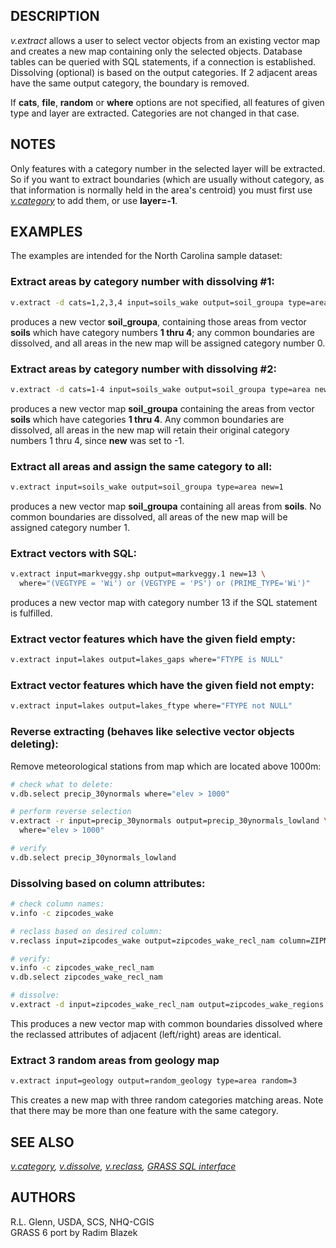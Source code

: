 ## DESCRIPTION

*v.extract* allows a user to select vector objects from an existing
vector map and creates a new map containing only the selected objects.
Database tables can be queried with SQL statements, if a connection is
established. Dissolving (optional) is based on the output categories. If
2 adjacent areas have the same output category, the boundary is removed.

If **cats**, **file**, **random** or **where** options are not
specified, all features of given type and layer are extracted.
Categories are not changed in that case.

## NOTES

Only features with a category number in the selected layer will be
extracted. So if you want to extract boundaries (which are usually
without category, as that information is normally held in the area's
centroid) you must first use *[v.category](v.category.md)* to add them,
or use **layer=-1**.

## EXAMPLES

The examples are intended for the North Carolina sample dataset:

### Extract areas by category number with dissolving \#1:

```sh
v.extract -d cats=1,2,3,4 input=soils_wake output=soil_groupa type=area new=0
```

produces a new vector **soil_groupa**, containing those areas from
vector **soils** which have category numbers **1 thru 4**; any common
boundaries are dissolved, and all areas in the new map will be assigned
category number 0.

### Extract areas by category number with dissolving \#2:

```sh
v.extract -d cats=1-4 input=soils_wake output=soil_groupa type=area new=-1
```

produces a new vector map **soil_groupa** containing the areas from
vector **soils** which have categories **1 thru 4**. Any common
boundaries are dissolved, all areas in the new map will retain their
original category numbers 1 thru 4, since **new** was set to -1.

### Extract all areas and assign the same category to all:

```sh
v.extract input=soils_wake output=soil_groupa type=area new=1
```

produces a new vector map **soil_groupa** containing all areas from
**soils**. No common boundaries are dissolved, all areas of the new map
will be assigned category number 1.

### Extract vectors with SQL:

```sh
v.extract input=markveggy.shp output=markveggy.1 new=13 \
  where="(VEGTYPE = 'Wi') or (VEGTYPE = 'PS') or (PRIME_TYPE='Wi')"
```

produces a new vector map with category number 13 if the SQL statement
is fulfilled.

### Extract vector features which have the given field empty:

```sh
v.extract input=lakes output=lakes_gaps where="FTYPE is NULL"
```

### Extract vector features which have the given field not empty:

```sh
v.extract input=lakes output=lakes_ftype where="FTYPE not NULL"
```

### Reverse extracting (behaves like selective vector objects deleting):

Remove meteorological stations from map which are located above 1000m:

```sh
# check what to delete:
v.db.select precip_30ynormals where="elev > 1000"

# perform reverse selection
v.extract -r input=precip_30ynormals output=precip_30ynormals_lowland \
  where="elev > 1000"

# verify
v.db.select precip_30ynormals_lowland
```

### Dissolving based on column attributes:

```sh
# check column names:
v.info -c zipcodes_wake

# reclass based on desired column:
v.reclass input=zipcodes_wake output=zipcodes_wake_recl_nam column=ZIPNAME

# verify:
v.info -c zipcodes_wake_recl_nam
v.db.select zipcodes_wake_recl_nam

# dissolve:
v.extract -d input=zipcodes_wake_recl_nam output=zipcodes_wake_regions
```

This produces a new vector map with common boundaries dissolved where
the reclassed attributes of adjacent (left/right) areas are identical.

### Extract 3 random areas from geology map

```sh
v.extract input=geology output=random_geology type=area random=3
```

This creates a new map with three random categories matching areas. Note
that there may be more than one feature with the same category.

## SEE ALSO

*[v.category](v.category.md), [v.dissolve](v.dissolve.md),
[v.reclass](v.reclass.md), [GRASS SQL interface](sql.md)*

## AUTHORS

R.L. Glenn, USDA, SCS, NHQ-CGIS  
GRASS 6 port by Radim Blazek
